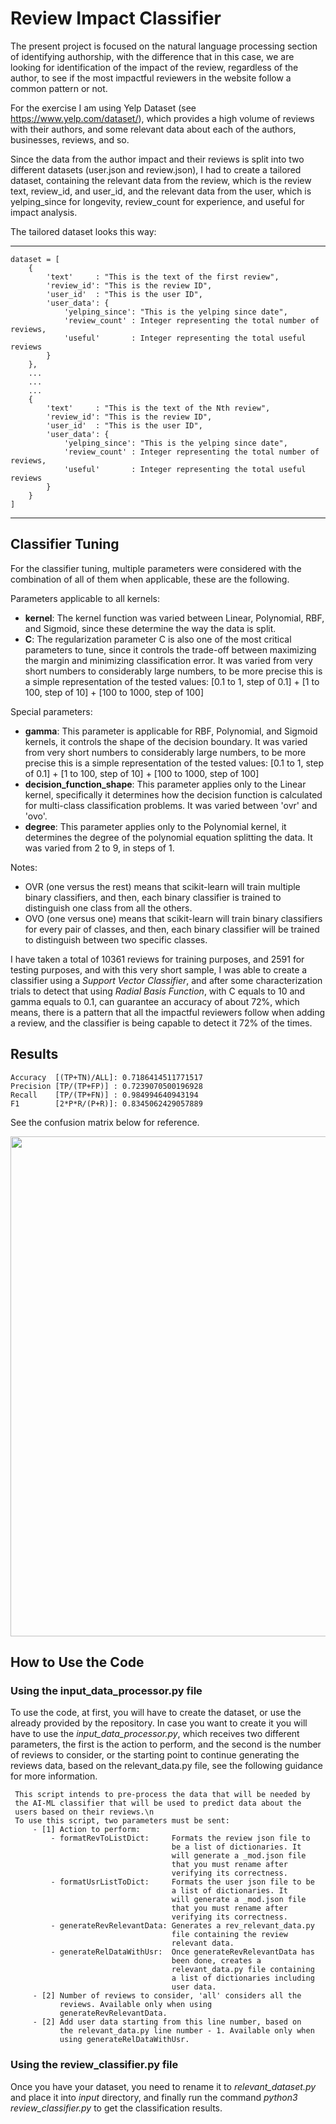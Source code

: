 # Review Impact Classifier

The present project is focused on the natural language processing section of identifying authorship, with the difference that in this case, we are looking for identification of the impact of the review, regardless of the author, to see if the most impactful reviewers in the website follow a common pattern or not.

For the exercise I am using Yelp Dataset (see https://www.yelp.com/dataset/), which provides a high volume of reviews with their authors, and some relevant data about each of the authors, businesses, reviews, and so.

Since the data from the author impact and their reviews is split into two different datasets (user.json and review.json), I had to create a tailored dataset, containing the relevant data from the review, which is the review text, review_id, and user_id, and the relevant data from the user, which is yelping_since for longevity, review_count for experience, and useful for impact analysis.

The tailored dataset looks this way:

___
    dataset = [
        {
            'text'     : "This is the text of the first review",
            'review_id': "This is the review ID",
            'user_id'  : "This is the user ID",
            'user_data': {
                'yelping_since': "This is the yelping since date",
                'review_count' : Integer representing the total number of reviews,
                'useful'       : Integer representing the total useful reviews
            }
        },
        ...
        ...
        ...
        {
            'text'     : "This is the text of the Nth review",
            'review_id': "This is the review ID",
            'user_id'  : "This is the user ID",
            'user_data': {
                'yelping_since': "This is the yelping since date",
                'review_count' : Integer representing the total number of reviews,
                'useful'       : Integer representing the total useful reviews
            }
        }
    ]
___

Classifier Tuning
----
For the classifier tuning, multiple parameters were considered with the combination of all of them when applicable, these are the following.

Parameters applicable to all kernels:
* __kernel__: The kernel function was varied between Linear, Polynomial, RBF, and Sigmoid, since these determine the way the data is split.
* __C__: The regularization parameter C is also one of the most critical parameters to tune, since it controls the trade-off between maximizing the margin and minimizing classification error. It was varied from very short numbers to considerably large numbers, to be more precise this is a simple representation of the tested values: [0.1 to 1, step of 0.1] + [1 to 100, step of 10] + [100 to 1000, step of 100]

Special parameters:
* __gamma__: This parameter is applicable for RBF, Polynomial, and Sigmoid kernels, it controls the shape of the decision boundary. It was varied from very short numbers to considerably large numbers, to be more precise this is a simple representation of the tested values: [0.1 to 1, step of 0.1] + [1 to 100, step of 10] + [100 to 1000, step of 100]
* __decision_function_shape__: This parameter applies only to the Linear kernel, specifically it determines how the decision function is calculated for multi-class classification problems. It was varied between 'ovr' and 'ovo'.
* __degree__: This parameter applies only to the Polynomial kernel, it determines the degree of the polynomial equation splitting the data. It was varied from 2 to 9, in steps of 1.

Notes:
* OVR (one versus the rest) means that scikit-learn will train multiple binary classifiers, and then, each binary classifier is trained to distinguish one class from all the others.
* OVO (one versus one) means that scikit-learn will train binary classifiers for every pair of classes, and then, each binary classifier will be trained to distinguish between two specific classes.
  
I have taken a total of 10361 reviews for training purposes, and 2591 for testing purposes, and with this very short sample, I was able to create a classifier using a _Support Vector Classifier_, and after some characterization trials to detect that using _Radial Basis Function_, with C equals to 10 and gamma equals to 0.1, can guarantee an accuracy of about 72%, which means, there is a pattern that all the impactful reviewers follow when adding a review, and the classifier is being capable to detect it 72% of the times.

Results
----
    Accuracy  [(TP+TN)/ALL]: 0.7186414511771517
    Precision [TP/(TP+FP)] : 0.7239070500196928
    Recall    [TP/(TP+FN)] : 0.984994640943194
    F1        [2*P*R/(P+R)]: 0.8345062429057889

See the confusion matrix below for reference.


<p align="center">
  <img src="https://github.com/trejkev/natural_language_processing_course/assets/18760154/ae69241d-f22a-42a1-afa9-a1fdcf3923bf" width="800" />
</p>

## How to Use the Code

### Using the input_data_processor.py file

To use the code, at first, you will have to create the dataset, or use the already provided by the repository. In case you want to create it you will have to use the _input_data_processor.py_, which receives two different parameters, the first is the action to perform, and the second is the number of reviews to consider, or the starting point to continue generating the reviews data, based on the relevant_data.py file, see the following guidance for more information.

     This script intends to pre-process the data that will be needed by
     the AI-ML classifier that will be used to predict data about the
     users based on their reviews.\n
     To use this script, two parameters must be sent:
         - [1] Action to perform:
             - formatRevToListDict:     Formats the review json file to
                                        be a list of dictionaries. It
                                        will generate a _mod.json file
                                        that you must rename after
                                        verifying its correctness.
             - formatUsrListToDict:     Formats the user json file to be
                                        a list of dictionaries. It
                                        will generate a _mod.json file
                                        that you must rename after
                                        verifying its correctness.
             - generateRevRelevantData: Generates a rev_relevant_data.py
                                        file containing the review
                                        relevant data.
             - generateRelDataWithUsr:  Once generateRevRelevantData has
                                        been done, creates a
                                        relevant_data.py file containing
                                        a list of dictionaries including
                                        user data.
         - [2] Number of reviews to consider, 'all' considers all the
               reviews. Available only when using
               generateRevRelevantData.
         - [2] Add user data starting from this line number, based on
               the relevant_data.py line number - 1. Available only when
               using generateRelDataWithUsr.

### Using the review_classifier.py file

Once you have your dataset, you need to rename it to _relevant_dataset.py_ and place it into _input_ directory, and finally run the command _python3 review_classifier.py_ to get the classification results.

